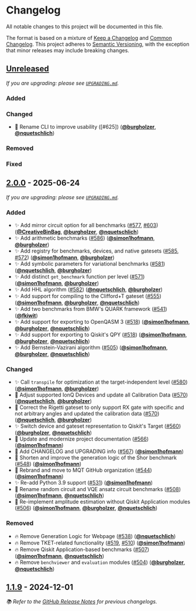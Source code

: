 <!-- Entries in each category are sorted by merge time, with the latest PRs appearing first. -->

# Changelog

All notable changes to this project will be documented in this file.

The format is based on a mixture of [Keep a Changelog](https://keepachangelog.com/en/1.1.0/) and [Common Changelog](https://common-changelog.org).
This project adheres to [Semantic Versioning](https://semver.org/spec/v2.0.0.html), with the exception that minor releases may include breaking changes.

## [Unreleased]

_If you are upgrading: please see [`UPGRADING.md`](UPGRADING.md#unreleased)._

### Added

### Changed

- 🎨 Rename CLI to improve usability ([#625]) ([**@burgholzer**], [**@nquetschlich**])

### Removed

### Fixed

## [2.0.0] - 2025-06-24

_If you are upgrading: please see [`UPGRADING.md`](UPGRADING.md#200)._

### Added

- ✨ Add mirror circuit option for all benchmarks ([#577], [#603]) ([**@CreativeBinBag**], [**@burgholzer**], [**@nquetschlich**])
- ✨ Add arithmetic benchmarks ([#586]) ([**@simon1hofmann**], [**@burgholzer**])
- ✨ Add registry for benchmarks, devices, and native gatesets ([#585], [#572]) ([**@simon1hofmann**], [**@burgholzer**])
- ✨ Add symbolic parameters for variational benchmarks ([#581]) ([**@nquetschlich**], [**@burgholzer**])
- ✨ Add distinct `get_benchmark` function per level ([#571]) ([**@simon1hofmann**], [**@burgholzer**])
- ✨ Add HHL algorithm ([#582]) ([**@nquetschlich**], [**@burgholzer**])
- ✨ Add support for compiling to the Clifford+T gateset ([#555]) ([**@simon1hofmann**], [**@burgholzer**], [**@nquetschlich**])
- ✨ Add two benchmarks from BMW's QUARK framework ([#541]) ([**@fkiwit**])
- ✨ Add support for exporting to OpenQASM 3 ([#518]) ([**@simon1hofmann**], [**@burgholzer**], [**@nquetschlich**])
- ✨ Add support for exporting to Qiskit's QPY ([#518]) ([**@simon1hofmann**], [**@burgholzer**], [**@nquetschlich**])
- ✨ Add Bernstein-Vazirani algorithm ([#505]) ([**@simon1hofmann**], [**@burgholzer**], [**@nquetschlich**])

### Changed

- ✨ Call `transpile` for optimization at the target-independent level ([#580]) ([**@simon1hofmann**], [**@burgholzer**])
- 🎨 Adjust supported IonQ Devices and update all Calibration Data ([#570]) ([**@nquetschlich**], [**@burgholzer**])
- 🎨 Correct the Rigetti gateset to only support RX gate with specific and not arbitrary angles and updated the calibration data ([#570]) ([**@nquetschlich**], [**@burgholzer**])
- ✨ Switch device and gateset representation to Qiskit's Target ([#560]) ([**@burgholzer**], [**@nquetschlich**])
- 📝 Update and modernize project documentation ([#566]) ([**@simon1hofmann**])
- 📝 Add CHANGELOG and UPGRADING info ([#567]) ([**@simon1hofmann**])
- 🎨 Shorten and improve the generation logic of the Shor benchmark ([#548]) ([**@simon1hofmann**])
- 🚚 Rebrand and move to MQT GitHub organization ([#544]) ([**@simon1hofmann**])
- ✨ Re-add Python 3.9 support ([#531]) ([**@simon1hofmann**])
- 🎨 Rename random circuit and VQE ansatz circuit benchmarks ([#508]) ([**@simon1hofmann**], [**@nquetschlich**])
- 🎨 Re-implement amplitude estimation without Qiskit Application modules ([#506]) ([**@simon1hofmann**], [**@burgholzer**], [**@nquetschlich**])

### Removed

- 🔥 Remove Generation Logic for Webpage ([#538]) ([**@nquetschlich**])
- 🔥 Remove TKET-related functionality ([#519], [#510]) ([**@simon1hofmann**])
- 🔥 Remove Qiskit Application-based benchmarks ([#507]) ([**@simon1hofmann**], [**@nquetschlich**])
- 🔥 Remove `benchviewer` and `evaluation` modules ([#504]) ([**@burgholzer**], [**@nquetschlich**])

## [1.1.9] - 2024-12-01

_📚 Refer to the [GitHub Release Notes] for previous changelogs._

<!-- Version links -->

[unreleased]: https://github.com/munich-quantum-toolkit/bench/compare/v2.0.0...HEAD
[2.0.0]: https://github.com/munich-quantum-toolkit/bench/compare/v1.1.9...v2.0.0
[1.1.9]: https://github.com/munich-quantum-toolkit/bench/releases/tag/v1.1.9

<!-- PR links -->

[#504]: https://github.com/munich-quantum-toolkit/bench/pull/504
[#505]: https://github.com/munich-quantum-toolkit/bench/pull/505
[#506]: https://github.com/munich-quantum-toolkit/bench/pull/506
[#507]: https://github.com/munich-quantum-toolkit/bench/pull/507
[#508]: https://github.com/munich-quantum-toolkit/bench/pull/508
[#510]: https://github.com/munich-quantum-toolkit/bench/pull/510
[#518]: https://github.com/munich-quantum-toolkit/bench/pull/518
[#519]: https://github.com/munich-quantum-toolkit/bench/pull/519
[#531]: https://github.com/munich-quantum-toolkit/bench/pull/531
[#538]: https://github.com/munich-quantum-toolkit/bench/pull/538
[#541]: https://github.com/munich-quantum-toolkit/bench/pull/541
[#544]: https://github.com/munich-quantum-toolkit/bench/pull/544
[#548]: https://github.com/munich-quantum-toolkit/bench/pull/548
[#555]: https://github.com/munich-quantum-toolkit/bench/pull/555
[#560]: https://github.com/munich-quantum-toolkit/bench/pull/560
[#566]: https://github.com/munich-quantum-toolkit/bench/pull/566
[#567]: https://github.com/munich-quantum-toolkit/bench/pull/567
[#570]: https://github.com/munich-quantum-toolkit/bench/pull/570
[#571]: https://github.com/munich-quantum-toolkit/bench/pull/571
[#572]: https://github.com/munich-quantum-toolkit/bench/pull/572
[#577]: https://github.com/munich-quantum-toolkit/bench/pull/577
[#580]: https://github.com/munich-quantum-toolkit/bench/pull/580
[#581]: https://github.com/munich-quantum-toolkit/bench/pull/581
[#582]: https://github.com/munich-quantum-toolkit/bench/pull/582
[#585]: https://github.com/munich-quantum-toolkit/bench/pull/585
[#586]: https://github.com/munich-quantum-toolkit/bench/pull/586
[#603]: https://github.com/munich-quantum-toolkit/bench/pull/603

<!-- Contributor -->

[**@burgholzer**]: https://github.com/burgholzer
[**@simon1hofmann**]: https://github.com/simon1hofmann
[**@nquetschlich**]: https://github.com/nquetschlich
[**@fkiwit**]: https://github.com/fkiwit
[**@CreativeBinBag**]: https://github.com/CreativeBinBag

<!-- General links -->

[Keep a Changelog]: https://keepachangelog.com/en/1.1.0/
[Common Changelog]: https://common-changelog.org
[Semantic Versioning]: https://semver.org/spec/v2.0.0.html
[GitHub Release Notes]: https://github.com/munich-quantum-toolkit/bench/releases
